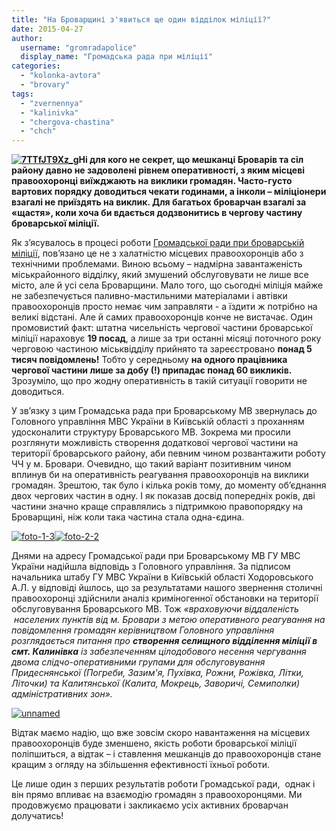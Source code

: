 ```yaml
---
title: "На Броварщині з'явиться ще один відділок міліції?"
date: 2015-04-27
author: 
  username: "gromradapolice"
  display_name: "Громадська рада при міліції"
categories: 
  - "kolonka-avtora"
  - "brovary"
tags: 
  - "zvernennya"
  - "kalinivka"
  - "chergova-chastina"
  - "chch"
---
```


**[![7TTfJT9Xz_g](https://mpz.brovary.org/wp-content/uploads/2015/04/7TTfJT9Xz_g.jpg)](https://mpz.brovary.org/wp-content/uploads/2015/04/7TTfJT9Xz_g.jpg)Ні для кого не секрет, що мешканці Броварів та сіл району давно не задоволені рівнем оперативності, з яким місцеві правоохоронці виїжджають на виклики громадян. Часто-густо вартових порядку доводиться чекати годинами, а інколи – міліціонери взагалі не приїздять на виклик. Для багатьох броварчан взагалі за «щастя», коли хоча би вдається додзвонитись в чергову частину броварської міліції.**

Як з’ясувалось в процесі роботи [Громадської ради при броварській міліції](https://www.facebook.com/radabropolice), пов’язано це не з халатністю місцевих правоохоронців або з технічними проблемами. Виною всьому – надмірна завантаженість міськрайонного відділку, який змушений обслуговувати не лише все місто, але й усі села Броварщини. Мало того, що сьогодні міліція майже не забезпечується паливно-мастильними матеріалами і автівки правоохоронців просто немає чим заправляти - а їздити ж потрібно на великі відстані. Але й самих правоохоронців конче не вистачає. Один промовистий факт: штатна чисельність чергової частини броварської міліції нараховує **19 посад**, а лише за три останні місяці поточного року черговою частиною міськвідділу прийнято та зареєстровано **понад 5 тисяч повідомлень!** Тобто у середньому **на одного працівника чергової частини лише за добу (!) припадає понад 60 викликів.** Зрозуміло, що про жодну оперативність в такій ситуації говорити не доводиться.

У зв’язку з цим Громадська рада при Броварському МВ звернулась до Головного управління МВС України в Київській області з проханням удосконалити структуру Броварського МВ. Зокрема ми просили розглянути можливість створення додаткової чергової частини на території броварського району, аби певним чином розвантажити роботу ЧЧ у м. Бровари. Очевидно, що такий варіант позитивним чином вплинув би на оперативність реагування правоохоронців на виклики громадян. Зрештою, так було і кілька років тому, до моменту об’єднання двох чергових частин в одну. І як показав досвід попередніх років, дві частини значно краще справлялись з підтримкою правопорядку на Броварщині, ніж коли така частина стала одна-єдина.

[![foto-1-3](https://mpz.brovary.org/wp-content/uploads/2015/04/foto-1-31.jpg)](https://mpz.brovary.org/wp-content/uploads/2015/04/foto-1-31.jpg)[![foto-2-2](https://mpz.brovary.org/wp-content/uploads/2015/04/foto-2-21.jpg)](https://mpz.brovary.org/wp-content/uploads/2015/04/foto-2-21.jpg)

Днями на адресу Громадської ради при Броварському МВ ГУ МВС України надійшла відповідь з Головного управління. За підписом начальника штабу ГУ МВС України в Київській області Ходоровського А.Л. у відповіді йшлось, що за результатами нашого звернення столичні правоохоронці здійснили аналіз криміногенної обстановки на території обслуговування Броварського МВ. Тож _«враховуючи віддаленість  населених пунктів від м. Бровари з метою оперативного реагування на повідомлення громадян керівництвом Головного управління розглядається питання про **створення селищного відділення міліції в смт. Калинівка** із забезпеченням цілодобового несення чергування двома слідчо-оперативними групами для обслуговування Придеснянської (Погреби, Зазим'я, Пухівка, Рожни, Рожівка, Літки, Літочки) та Калитянської (Калита, Мокрець, Заворичі, Семиполки) адміністративних зон»._

[![unnamed](https://mpz.brovary.org/wp-content/uploads/2015/04/unnamed1.jpg)](https://mpz.brovary.org/wp-content/uploads/2015/04/unnamed1.jpg)

Відтак маємо надію, що вже зовсім скоро навантаження на місцевих правоохоронців буде зменшено, якість роботи броварської міліції поліпшиться, а відтак – і ставлення мешканців до правоохоронців стане кращим з огляду на збільшення ефективності їхньої роботи.

Це лише один з перших результатів роботи Громадської ради,  однак і він прямо впливає на взаємодію громадян з правоохоронцями. Ми продовжуємо працювати і закликаємо усіх активних броварчан долучатись!

